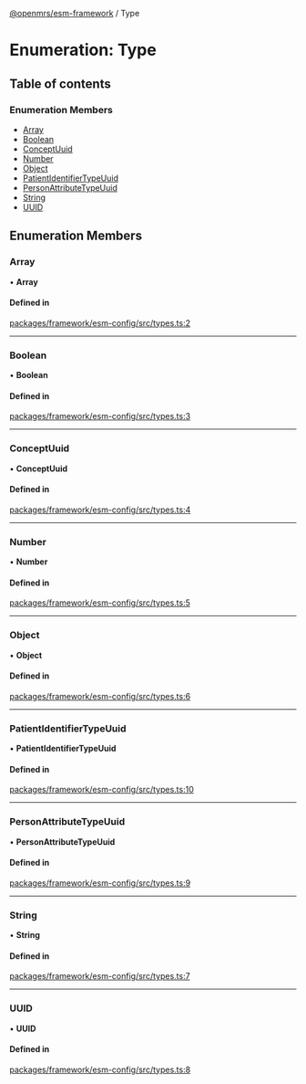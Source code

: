 [@openmrs/esm-framework](../API.md) / Type

# Enumeration: Type

## Table of contents

### Enumeration Members

- [Array](Type.md#array)
- [Boolean](Type.md#boolean)
- [ConceptUuid](Type.md#conceptuuid)
- [Number](Type.md#number)
- [Object](Type.md#object)
- [PatientIdentifierTypeUuid](Type.md#patientidentifiertypeuuid)
- [PersonAttributeTypeUuid](Type.md#personattributetypeuuid)
- [String](Type.md#string)
- [UUID](Type.md#uuid)

## Enumeration Members

### Array

• **Array**

#### Defined in

[packages/framework/esm-config/src/types.ts:2](https://github.com/its-kios09/openmrs-esm-core/blob/main/packages/framework/esm-config/src/types.ts#L2)

___

### Boolean

• **Boolean**

#### Defined in

[packages/framework/esm-config/src/types.ts:3](https://github.com/its-kios09/openmrs-esm-core/blob/main/packages/framework/esm-config/src/types.ts#L3)

___

### ConceptUuid

• **ConceptUuid**

#### Defined in

[packages/framework/esm-config/src/types.ts:4](https://github.com/its-kios09/openmrs-esm-core/blob/main/packages/framework/esm-config/src/types.ts#L4)

___

### Number

• **Number**

#### Defined in

[packages/framework/esm-config/src/types.ts:5](https://github.com/its-kios09/openmrs-esm-core/blob/main/packages/framework/esm-config/src/types.ts#L5)

___

### Object

• **Object**

#### Defined in

[packages/framework/esm-config/src/types.ts:6](https://github.com/its-kios09/openmrs-esm-core/blob/main/packages/framework/esm-config/src/types.ts#L6)

___

### PatientIdentifierTypeUuid

• **PatientIdentifierTypeUuid**

#### Defined in

[packages/framework/esm-config/src/types.ts:10](https://github.com/its-kios09/openmrs-esm-core/blob/main/packages/framework/esm-config/src/types.ts#L10)

___

### PersonAttributeTypeUuid

• **PersonAttributeTypeUuid**

#### Defined in

[packages/framework/esm-config/src/types.ts:9](https://github.com/its-kios09/openmrs-esm-core/blob/main/packages/framework/esm-config/src/types.ts#L9)

___

### String

• **String**

#### Defined in

[packages/framework/esm-config/src/types.ts:7](https://github.com/its-kios09/openmrs-esm-core/blob/main/packages/framework/esm-config/src/types.ts#L7)

___

### UUID

• **UUID**

#### Defined in

[packages/framework/esm-config/src/types.ts:8](https://github.com/its-kios09/openmrs-esm-core/blob/main/packages/framework/esm-config/src/types.ts#L8)
